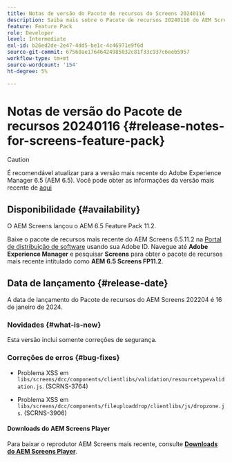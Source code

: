 ```yaml
---
title: Notas de versão do Pacote de recursos do Screens 20240116
description: Saiba mais sobre o Pacote de recursos 20240116 do AEM Screens lançado em 16 de janeiro de 2024.
feature: Feature Pack
role: Developer
level: Intermediate
exl-id: b26ed2de-2e47-4dd5-be1c-4c46971e9f6d
source-git-commit: 67560ae17646424985032c81f33c937c6eeb5957
workflow-type: tm+mt
source-wordcount: '154'
ht-degree: 5%

---
```


# Notas de versão do Pacote de recursos 20240116 {#release-notes-for-screens-feature-pack}

>[!CAUTION]
>É recomendável atualizar para a versão mais recente do Adobe Experience Manager 6.5 (AEM 6.5). Você pode obter as informações da versão mais recente de [aqui](https://experienceleague.adobe.com/pt-br/docs/experience-manager-65/content/release-notes/release-notes)

## Disponibilidade {#availability}

O AEM Screens lançou o AEM 6.5 Feature Pack 11.2.

Baixe o pacote de recursos mais recente do AEM Screens 6.5.11.2 na [Portal de distribuição de software](https://experience.adobe.com/#/downloads/content/software-distribution/br/aem.html) usando sua Adobe ID. Navegue até **Adobe Experience Manager** e pesquisar **Screens** para obter o pacote de recursos mais recente intitulado como **AEM 6.5 Screens FP11.2**.

## Data de lançamento {#release-date}

A data de lançamento do Pacote de recursos do AEM Screens 202204 é 16 de janeiro de 2024.

### Novidades {#what-is-new}

Esta versão inclui somente correções de segurança.

### Correções de erros {#bug-fixes}

* Problema XSS em `libs/screens/dcc/components/clientlibs/validation/resourcetypevalidation.js`. (SCRNS-3764)

* Problema XSS em `libs/screens/dcc/components/fileuploaddrop/clientlibs/js/dropzone.js`. (SCRNS-3906)

#### Downloads do AEM Screens Player

Para baixar o reprodutor AEM Screens mais recente, consulte **[Downloads do AEM Screens Player](https://download.macromedia.com/screens/index.html)**.
